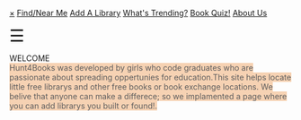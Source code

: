 <!DOCTYPE html>
<html>
  <head>
    <script src="myScripts.js"></script>
    <link rel="stylesheet" href="homepage.css">
    <script>
    function openNav() {
  document.getElementById("mySidenav").style.width = "250px";
}

function closeNav() {
  document.getElementById("mySidenav").style.width = "0";
}
  </script>
  </head>
  <body style= background-image:url(bluebooks4.jpg) no-repeat center center fixed;
        -webkit-background-size: cover;
        -moz-background-size: cover;
        -o-background-size: cover;
        background-size: cover;background-repeat:no-repeat;>
  <div id="mySidenav" class="sidenav">
    <a href="javascript:void(0)" class="closebtn" onclick="closeNav()">&times;</a>
    <a href="#">Find/Near Me</a>
    <a href="#">Add A Library</a>
    <a href="#">What's Trending?</a>
    <a href="#">Book Quiz!</a>
  <a href="#">About Us</a>
</div>

<span style="font-size:30px;cursor:pointer" onclick="openNav()">&#9776;</span>
<div class="lobsterfont">
  WELCOME
</div>

<div class= "afont">
  <span style="background-color: #f4c095; opacity: 0.7">  Hunt4Books was developed by girls who code graduates who are passionate about spreading oppertunies for education.This site helps locate little free librarys and other free books or book exchange locations. We belive that anyone can make a differece; so we implamented a page where you can add librarys you built or found!.
  </span>

</div>

</body>
</html>


